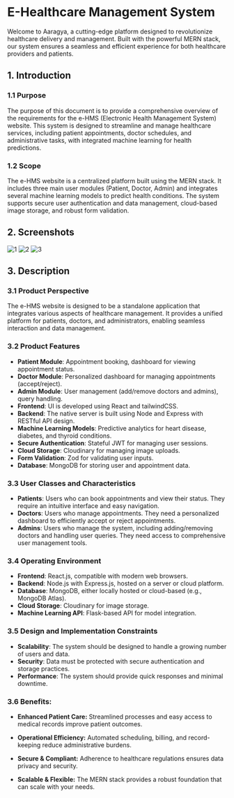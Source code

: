 # E-Healthcare Management System

Welcome to Aaragya, a cutting-edge platform designed to revolutionize healthcare delivery and management. Built with the powerful MERN stack, our system ensures a seamless and efficient experience for both healthcare providers and patients.

1\. Introduction
----------------

### 1.1 Purpose

The purpose of this document is to provide a comprehensive overview of the requirements for the e-HMS (Electronic Health Management System) website. This system is designed to streamline and manage healthcare services, including patient appointments, doctor schedules, and administrative tasks, with integrated machine learning for health predictions.

### 1.2 Scope

The e-HMS website is a centralized platform built using the MERN stack. It includes three main user modules (Patient, Doctor, Admin) and integrates several machine learning models to predict health conditions. The system supports secure user authentication and data management, cloud-based image storage, and robust form validation.

2\. Screenshots
---------------
![1](https://github.com/biswarup-naha/E-healthcare-Management-System/assets/110123267/b63bcbb1-5204-4c41-951c-2e68828a7585)
![2](https://github.com/biswarup-naha/E-healthcare-Management-System/assets/110123267/4dd31c7f-99e3-4ad1-8b9c-afe166fb2d19)
![3](https://github.com/biswarup-naha/E-healthcare-Management-System/assets/110123267/33bda2cf-a48d-4d35-85d9-06801aab7abb)




3\. Description
-----------------------

### 3.1 Product Perspective

The e-HMS website is designed to be a standalone application that integrates various aspects of healthcare management. It provides a unified platform for patients, doctors, and administrators, enabling seamless interaction and data management.

### 3.2 Product Features

-   **Patient Module**: Appointment booking, dashboard for viewing appointment status.
-   **Doctor Module**: Personalized dashboard for managing appointments (accept/reject).
-   **Admin Module**: User management (add/remove doctors and admins), query handling.
-   **Frontend**: UI is developed using React and tailwindCSS.
-   **Backend**: The native server is built using Node and Express with RESTful API design.
-   **Machine Learning Models**: Predictive analytics for heart disease, diabetes, and thyroid conditions.
-   **Secure Authentication**: Stateful JWT for managing user sessions.
-   **Cloud Storage**: Cloudinary for managing image uploads.
-   **Form Validation**: Zod for validating user inputs.
-   **Database**: MongoDB for storing user and appointment data.

### 3.3 User Classes and Characteristics

-   **Patients**: Users who can book appointments and view their status. They require an intuitive interface and easy navigation.
-   **Doctors**: Users who manage appointments. They need a personalized dashboard to efficiently accept or reject appointments.
-   **Admins**: Users who manage the system, including adding/removing doctors and handling user queries. They need access to comprehensive user management tools.

### 3.4 Operating Environment

-   **Frontend**: React.js, compatible with modern web browsers.
-   **Backend**: Node.js with Express.js, hosted on a server or cloud platform.
-   **Database**: MongoDB, either locally hosted or cloud-based (e.g., MongoDB Atlas).
-   **Cloud Storage**: Cloudinary for image storage.
-   **Machine Learning API**: Flask-based API for model integration.

### 3.5 Design and Implementation Constraints

-   **Scalability**: The system should be designed to handle a growing number of users and data.
-   **Security**: Data must be protected with secure authentication and storage practices.
-   **Performance**: The system should provide quick responses and minimal downtime.            

### 3.6 **Benefits:**

* **Enhanced Patient Care:** Streamlined processes and easy access to medical records improve patient outcomes.
    
* **Operational Efficiency:** Automated scheduling, billing, and record-keeping reduce administrative burdens.
    
* **Secure & Compliant:** Adherence to healthcare regulations ensures data privacy and security.
    
* **Scalable & Flexible:** The MERN stack provides a robust foundation that can scale with your needs.
